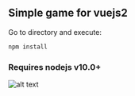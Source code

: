 ## Simple game for vuejs2

Go to directory and execute:


```bash
npm install
```

### Requires nodejs v10.0+

![alt text](https://s3.amazonaws.com/fullstackfeed/images/vuejs-5.jpg "VueJS2")

